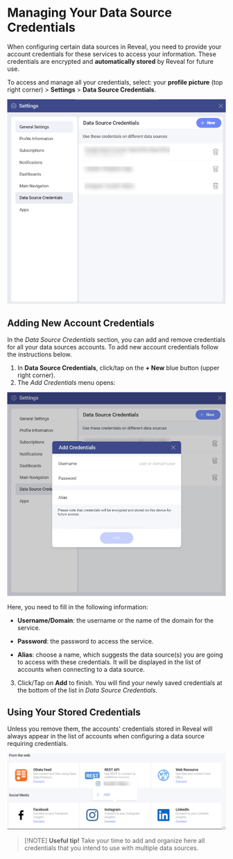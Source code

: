# Managing Your Data Source Credentials

When configuring certain data sources in Reveal, you need to provide
your account credentials for these services to access your information.
These credentials are encrypted and **automatically stored** by Reveal for future use.

To access and manage all your credentials, select: your **profile picture** (top right corner) > **Settings** > **Data Source Credentials**.

<img src="images/data-source-credentials-settings.png" alt="A list of data source credentials in the settings menu" class="responsive-img"/>

## Adding New Account Credentials

In the *Data Source Credentials* section, you can add and remove credentials for all your data sources accounts. To add new account credentials follow the instructions below.

1. In **Data Source Credentials**, click/tap on the **+ New** blue button (upper right corner).
2. The *Add Credentials* menu opens:

  <img src="images/add-new-data-source-data-source-credentials.png" alt="Add New Account Credentials dialog" class="responsive-img"/>

  Here, you need to fill in the following information:

  - **Username/Domain**: the username or the name of the domain for the service.

  - **Password**: the password to access the service.

  - **Alias**: choose a name, which suggests the data source(s) you are going to access with these credentials. It will be displayed in the list of accounts when connecting to a data source.

3. Click/Tap on **Add** to finish. You will find your newly saved credentials at the bottom of the list in *Data Source Credentials*.

## Using Your Stored Credentials

Unless you remove them, the accounts' credentials stored in Reveal will always appear in the list of accounts when configuring a data source requiring credentials.

<img src="images/choose-credentials-for-data-source.png" alt="Choose Credentials for a Data Source dialog" class="responsive-img"/>

> [!NOTE] **Useful tip!** Take your time to add and organize here all credentials that you intend to use with multiple data sources. 

